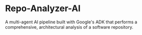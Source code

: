 # Repo-Analyzer-AI
A multi-agent AI pipeline built with Google's ADK that performs a comprehensive, architectural analysis of a software repository.
